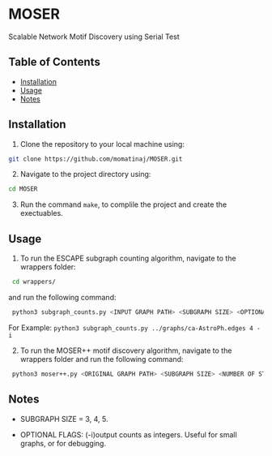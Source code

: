 # MOSER
 Scalable Network Motif Discovery using Serial Test

## Table of Contents

- [Installation](#installation)
- [Usage](#usage)
- [Notes](#notes)


## Installation

1. Clone the repository to your local machine using: 
 ```Bash
 git clone https://github.com/momatinaj/MOSER.git
 ```

2. Navigate to the project directory using:
 ```Bash
 cd MOSER
 ```
3. Run the command `make`, to complile the project and create the exectuables.

## Usage

1. To run the ESCAPE subgraph counting algorithm, navigate to the wrappers folder:
```Bash
 cd wrappers/
 ```
and run the following command:
```Bash
 python3 subgraph_counts.py <INPUT GRAPH PATH> <SUBGRAPH SIZE> <OPTIONAL FLAGS>
 ```
For Example:
`python3 subgraph_counts.py ../graphs/ca-AstroPh.edges 4 -i`

2. To run the MOSER++ motif discovery algorithm, navigate to the wrappers folder and run the following command:
```Bash
 python3 moser++.py <ORIGINAL GRAPH PATH> <SUBGRAPH SIZE> <NUMBER OF STEPS>
 ```


## Notes

- SUBGRAPH SIZE = 3, 4, 5.

- OPTIONAL FLAGS: (-i)output counts as integers. Useful for small graphs, or for debugging.


